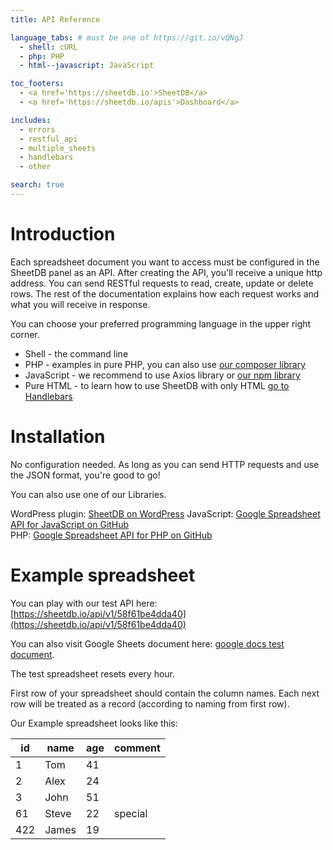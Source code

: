 ```yaml
---
title: API Reference

language_tabs: # must be one of https://git.io/vQNgJ
  - shell: cURL
  - php: PHP
  - html--javascript: JavaScript

toc_footers:
  - <a href='https://sheetdb.io'>SheetDB</a>
  - <a href='https://sheetdb.io/apis'>Dashboard</a>

includes:
  - errors
  - restful_api
  - multiple_sheets
  - handlebars
  - other

search: true
---
```


# Introduction

Each spreadsheet document you want to access must be configured in the SheetDB panel as an API. After creating the API, you'll receive a unique http address. You can send RESTful requests to read, create, update or delete rows. The rest of the documentation explains how each request works and what you will receive in response.

You can choose your preferred programming language in the upper right corner.

* Shell - the command line
* PHP - examples in pure PHP, you can also use [our composer library](https://github.com/sheetdb/sheetdb-php)
* JavaScript - we recommend to use Axios library or [our npm library](https://github.com/sheetdb/sheetdb-js)
* Pure HTML - to learn how to use SheetDB with only HTML <a href="#handlebars-installation">go to Handlebars</a>

# Installation

No configuration needed. As long as you can send HTTP requests and use the JSON format, you're good to go!

You can also use one of our Libraries.

WordPress plugin: [SheetDB on WordPress](https://wordpress.org/plugins/sheetdb/)
JavaScript: [Google Spreadsheet API for JavaScript on GitHub](https://github.com/sheetdb/sheetdb-js)<br />
PHP: [Google Spreadsheet API for PHP on GitHub](https://github.com/sheetdb/sheetdb-php)

# Example spreadsheet

You can play with our test API here: [https://sheetdb.io/api/v1/58f61be4dda40](https://sheetdb.io/api/v1/58f61be4dda40)

You can also visit Google Sheets document here: [google docs test document](https://docs.google.com/spreadsheets/d/1mrsgBk4IAdSs8Ask5H1z3bWYDlPTKplDIU_FzyktrGk/edit).

<aside class="notice">The test spreadsheet resets every hour.</aside>

First row of your spreadsheet should contain the column names. Each next row will be treated as a record (according to naming from first row).

Our Example spreadsheet looks like this:

| id | name | age | comment |
|---|---|---|---|
| 1 | Tom | 41 |  |
| 2 | Alex | 24 |  |
| 3 | John | 51 |  |
| 61 | Steve | 22 | special |
| 422 | James | 19 |  |

